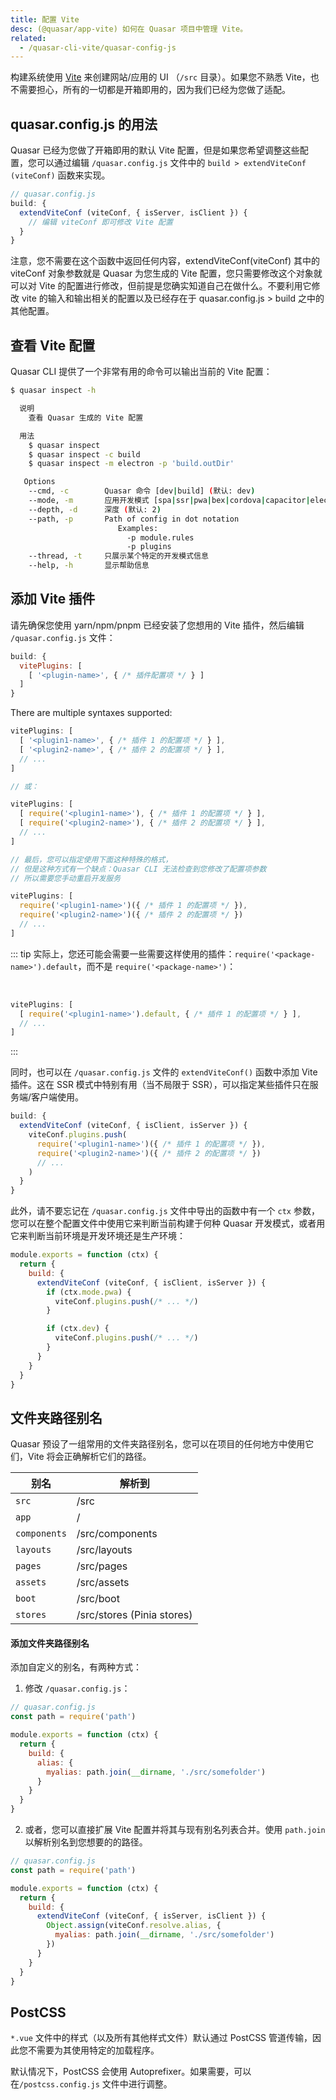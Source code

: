 ```yaml
---
title: 配置 Vite
desc: (@quasar/app-vite) 如何在 Quasar 项目中管理 Vite。
related:
  - /quasar-cli-vite/quasar-config-js
---
```


构建系统使用 [Vite](https://vitejs.dev) 来创建网站/应用的 UI （`/src` 目录）。如果您不熟悉 Vite，也不需要担心，所有的一切都是开箱即用的，因为我们已经为您做了适配。

## quasar.config.js 的用法

Quasar 已经为您做了开箱即用的默认 Vite 配置，但是如果您希望调整这些配置，您可以通过编辑 `/quasar.config.js` 文件中的 `build > extendViteConf (viteConf)` 函数来实现。

```js
// quasar.config.js
build: {
  extendViteConf (viteConf, { isServer, isClient }) {
    // 编辑 viteConf 即可修改 Vite 配置
  }
}
```
注意，您不需要在这个函数中返回任何内容，extendViteConf(viteConf) 其中的 viteConf 对象参数就是 Quasar 为您生成的 Vite 配置，您只需要修改这个对象就可以对 Vite 的配置进行修改，但前提是您确实知道自己在做什么。不要利用它修改 vite 的输入和输出相关的配置以及已经存在于 quasar.config.js > build 之中的其他配置。

## 查看 Vite 配置

Quasar CLI 提供了一个非常有用的命令可以输出当前的 Vite 配置：

```bash
$ quasar inspect -h

  说明
    查看 Quasar 生成的 Vite 配置

  用法
    $ quasar inspect
    $ quasar inspect -c build
    $ quasar inspect -m electron -p 'build.outDir'

   Options
    --cmd, -c        Quasar 命令 [dev|build] (默认: dev)
    --mode, -m       应用开发模式 [spa|ssr|pwa|bex|cordova|capacitor|electron] (默认: spa)
    --depth, -d      深度 (默认: 2)
    --path, -p       Path of config in dot notation
                        Examples:
                          -p module.rules
                          -p plugins
    --thread, -t     只展示某个特定的开发模式信息
    --help, -h       显示帮助信息
```

## 添加 Vite 插件

请先确保您使用 yarn/npm/pnpm 已经安装了您想用的 Vite 插件，然后编辑  `/quasar.config.js` 文件：

```js
build: {
  vitePlugins: [
    [ '<plugin-name>', { /* 插件配置项 */ } ]
  ]
}
```

There are multiple syntaxes supported:

```js
vitePlugins: [
  [ '<plugin1-name>', { /* 插件 1 的配置项 */ } ],
  [ '<plugin2-name>', { /* 插件 2 的配置项 */ } ],
  // ...
]

// 或：

vitePlugins: [
  [ require('<plugin1-name>'), { /* 插件 1 的配置项 */ } ],
  [ require('<plugin2-name>'), { /* 插件 2 的配置项 */ } ],
  // ...
]

// 最后，您可以指定使用下面这种特殊的格式，
// 但是这种方式有一个缺点：Quasar CLI 无法检查到您修改了配置项参数
// 所以需要您手动重启开发服务

vitePlugins: [
  require('<plugin1-name>')({ /* 插件 1 的配置项 */ }),
  require('<plugin2-name>')({ /* 插件 2 的配置项 */ })
  // ...
]
```

::: tip
实际上，您还可能会需要一些需要这样使用的插件：`require('<package-name>').default`，而不是 `require('<package-name>')`：

<br>

```js
vitePlugins: [
  [ require('<plugin1-name>').default, { /* 插件 1 的配置项 */ } ],
  // ...
]
```
:::

同时，也可以在 `/quasar.config.js` 文件的 `extendViteConf()` 函数中添加 Vite 插件。这在 SSR 模式中特别有用（当不局限于 SSR），可以指定某些插件只在服务端/客户端使用。

```js
build: {
  extendViteConf (viteConf, { isClient, isServer }) {
    viteConf.plugins.push(
      require('<plugin1-name>')({ /* 插件 1 的配置项 */ }),
      require('<plugin2-name>')({ /* 插件 2 的配置项 */ })
      // ...
    )
  }
}
```
此外，请不要忘记在 `/quasar.config.js` 文件中导出的函数中有一个 `ctx` 参数，您可以在整个配置文件中使用它来判断当前构建于何种 Quasar 开发模式，或者用它来判断当前环境是开发环境还是生产环境：

```js
module.exports = function (ctx) {
  return {
    build: {
      extendViteConf (viteConf, { isClient, isServer }) {
        if (ctx.mode.pwa) {
          viteConf.plugins.push(/* ... */)
        }

        if (ctx.dev) {
          viteConf.plugins.push(/* ... */)
        }
      }
    }
  }
}
```

## 文件夹路径别名
Quasar 预设了一组常用的文件夹路径别名，您可以在项目的任何地方中使用它们，Vite 将会正确解析它们的路径。

| 别名 | 解析到 |
| --- | --- |
| `src` | /src |
| `app` | / |
| `components` | /src/components |
| `layouts` | /src/layouts |
| `pages` | /src/pages |
| `assets` | /src/assets |
| `boot` | /src/boot |
| `stores` | /src/stores (Pinia stores) |

#### 添加文件夹路径别名

添加自定义的别名，有两种方式：

1. 修改 `/quasar.config.js`：

```js
// quasar.config.js
const path = require('path')

module.exports = function (ctx) {
  return {
    build: {
      alias: {
        myalias: path.join(__dirname, './src/somefolder')
      }
    }
  }
}
```

2. 或者，您可以直接扩展 Vite 配置并将其与现有别名列表合并。使用 `path.join` 以解析别名到您想要的的路径。


```js
// quasar.config.js
const path = require('path')

module.exports = function (ctx) {
  return {
    build: {
      extendViteConf (viteConf, { isServer, isClient }) {
        Object.assign(viteConf.resolve.alias, {
          myalias: path.join(__dirname, './src/somefolder')
        })
      }
    }
  }
}
```

## PostCSS

`*.vue` 文件中的样式（以及所有其他样式文件）默认通过 PostCSS 管道传输，因此您不需要为其使用特定的加载程序。

默认情况下，PostCSS 会使用 Autoprefixer。如果需要，可以在`/postcss.config.js` 文件中进行调整。
